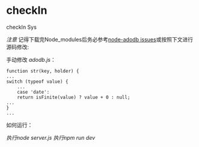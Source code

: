 # checkIn
checkIn Sys

*注意* 记得下载完Node_modules后务必参考[node-adodb issues](https://github.com/nuintun/node-adodb/issues/13)或按照下文进行源码修改:

手动修改 *adodb.js*：

    function str(key, holder) {
    ...
    switch (typeof value) {
        ...
        case 'date':
        return isFinite(value) ? value + 0 : null;
    ...
    }
    ...
如何运行：

*执行node server.js*
*执行npm run dev*

